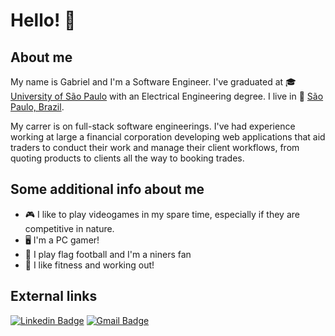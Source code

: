
# Hello! 👋

## About me
My name is Gabriel and I'm a Software Engineer. I've graduated at 🎓 [University of São Paulo](https://www5.usp.br/) with an Electrical Engineering degree.
I live in 📍 [São Paulo, Brazil](https://www.google.com.br/maps/place/S%C3%A3o+Paulo,+SP/@-23.5672063,-46.6798982,13.75z/data=!4m5!3m4!1s0x94ce448183a461d1:0x9ba94b08ff335bae!8m2!3d-23.5505199!4d-46.6333094).

My carrer is on full-stack software engineerings. I've had experience working at large a financial corporation developing web applications that aid traders to conduct their work and manage their client workflows, from quoting products to clients all the way to booking trades.


## Some additional info about me
- 🎮 I like to play videogames in my spare time, especially if they are competitive in nature.
- 🖥️ I'm a PC gamer!
- 🏈 I play flag football and I'm a niners fan
- 💪 I like fitness and working out!

## External links
[![Linkedin Badge](https://img.shields.io/badge/-Gabriel-blue?style=flat-square&logo=Linkedin&logoColor=white&link=https://www.linkedin.com/in/gabriel-bojikian/)](https://www.linkedin.com/in/gabriel-bojikian/) [![Gmail Badge](https://img.shields.io/badge/-gabriel.bojikian.dev@gmail.com-c14438?style=flat-square&logo=Gmail&logoColor=white&link=mailto:gabriel.bojikian.dev@gmail.com)](mailto:gabriel.bojikian.dev@gmail.com)

<!--
**Gabriel-f-r-bojikian/Gabriel-f-r-bojikian** is a ✨ _special_ ✨ repository because its `README.md` (this file) appears on your GitHub profile.

Here are some ideas to get you started:

- 🔭 I’m currently working on ...
- 🌱 I’m currently learning ...
- 👯 I’m looking to collaborate on ...
- 🤔 I’m looking for help with ...
- 💬 Ask me about ...
- 📫 How to reach me: ...
- 😄 Pronouns: ...
- ⚡ Fun fact: ...
-->
